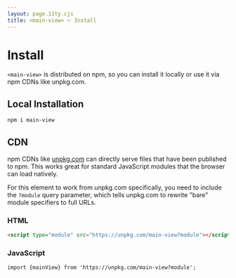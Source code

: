 ```yaml
---
layout: page.11ty.cjs
title: <main-view> ⌲ Install
---
```


# Install

`<main-view>` is distributed on npm, so you can install it locally or use it via npm CDNs like unpkg.com.

## Local Installation

```bash
npm i main-view
```

## CDN

npm CDNs like [unpkg.com]() can directly serve files that have been published to npm. This works great for standard JavaScript modules that the browser can load natively.

For this element to work from unpkg.com specifically, you need to include the `?module` query parameter, which tells unpkg.com to rewrite "bare" module specifiers to full URLs.

### HTML

```html
<script type="module" src="https://unpkg.com/main-view?module"></script>
```

### JavaScript

```html
import {mainView} from 'https://unpkg.com/main-view?module';
```
